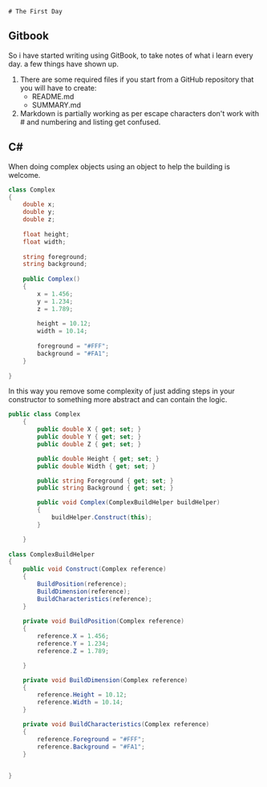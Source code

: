     # The First Day


## Gitbook

So i have started writing using GitBook, to take notes of what i learn every day. a few things have shown up.

1. There are some required files if you start from a GitHub repository that you will have to create:
    * README.md
    * SUMMARY.md
2. Markdown is partially working as per escape characters don't work with &#35; and numbering and listing get confused.

## C&#35;

When doing complex objects using an object to help the building is welcome. 
```csharp
class Complex
{
    double x;
    double y;
    double z;
    
    float height;
    float width;
    
    string foreground;
    string background;
    
    public Complex()
    {
        x = 1.456;
        y = 1.234;
        z = 1.789;
        
        height = 10.12;
        width = 10.14;
    
        foreground = "#FFF";
        background = "#FA1";
    }
    
}
```
In this way you remove some complexity of just adding steps in your constructor to something more abstract and can contain the logic.

```csharp
public class Complex
    {
        public double X { get; set; }
        public double Y { get; set; }
        public double Z { get; set; }

        public double Height { get; set; }
        public double Width { get; set; }

        public string Foreground { get; set; }
        public string Background { get; set; }

        public void Complex(ComplexBuildHelper buildHelper)
        {
            buildHelper.Construct(this);
        }

    }
    
class ComplexBuildHelper
{
    public void Construct(Complex reference)
    {
        BuildPosition(reference);
        BuildDimension(reference);
        BuildCharacteristics(reference);
    }
    
    private void BuildPosition(Complex reference)
    {
        reference.X = 1.456;
        reference.Y = 1.234;
        reference.Z = 1.789;

    }

    private void BuildDimension(Complex reference)
    {
        reference.Height = 10.12;
        reference.Width = 10.14;
    }

    private void BuildCharacteristics(Complex reference)
    {
        reference.Foreground = "#FFF";
        reference.Background = "#FA1";
    }

    
}
```
